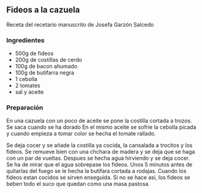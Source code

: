 ## Fideos a la cazuela

Receta del recetario manuscrito de Josefa Garzón Salcedo

### Ingredientes

- 500g de fideos
- 200g de costillas de cerdo
- 100g de bacon ahumado
- 100g de butifarra negra
- 1 cebolla
- 2 tomates
- sal y aceite

### Preparación

En una cazuela con un poco de aceite se pone la costilla cortada a trozos.
Se saca cuando se ha dorado
En el mismo aceite se sofrie la cebolla picada y cuando empieza a tomar color se hecha el tomate rallado.

Se deja cocer y se añade la costilla ya cocida, la cansalada a trocitos y los fideos.
Se remueve bien con una chchara de madera y se deja que se haga con un par de vueltas.
Despues se hecha agua hirviendo y se deja cocer.
Se ha de mirar que el agua sobrepase los fideos.
Unos 5 minutos antes de quitarlas del fuego se le hecha la butifara cortada a rodajas.
Cuando los fideos estan cocidos se sirven enseguida.
Si no se hace asi, los fideos se beben todo el suco que quedan como una masa pastosa.


